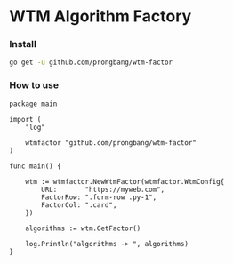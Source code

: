 # WTM Algorithm Factory

### Install

```bash
go get -u github.com/prongbang/wtm-factor
```

### How to use

```golang
package main

import (
	"log"

	wtmfactor "github.com/prongbang/wtm-factor"
)

func main() {

	wtm := wtmfactor.NewWtmFactor(wtmfactor.WtmConfig{
		URL:       "https://myweb.com",
		FactorRow: ".form-row .py-1",
		FactorCol: ".card",
	})

	algorithms := wtm.GetFactor()

	log.Println("algorithms -> ", algorithms)
}

```